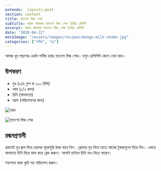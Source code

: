 ```yaml
---
extends: _layouts.post
section: content
title: ম্যাংগো মিল্ক শেক
subtitle: দারুন মজাদার ম্যাংগো মিল্ক শেক তৈরির রেসিপি
excerpt: দারুন মজাদার ম্যাংগো মিল্ক শেক তৈরির রেসিপি
date: "2020-04-22"
metaImage: "/assets/images/recipes/mango-milk-shake.jpg"
categories: ["পানীয়", "দুধ"]
---
```


আমার খুব পছন্দের একটা পানীয় হচ্ছে ম্যাংগো মিল্ক শেক। চলুন রেসিপিটা জেনে নেয়া যাক।

## উপকরণ

- দুধ (৩/৪ গ্লাস বা ২০০ মিলি)
- আম (১/২ কাপ)
- চিনি (স্বাদমতো)
- বরফ (পরিবেশনের জন্য)

![আম](/assets/images/recipes/mango.jpg)

![ম্যাংগো মিল্ক শেক](/assets/images/recipes/mango-milk-shake.jpg)

## রন্ধনপ্রণালী

প্রথমেই দুধ জ্বাল দিয়ে তারপর পুরোপুরি ঠান্ডা করে নিন। ব্লেন্ডারে দুধ নিয়ে তাতে আমের টুকরাগুলো দিয়ে দিন। এবারে
স্বাদমতো চিনি দিয়ে ভাল করে ব্লেন্ড করুন। আপনি চাইলে চিনি নাও দিতে পারেন।

সবশেষে বরফ কুচি সহ পরিবেশন করুন।
